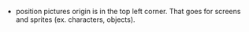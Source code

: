 - position
		pictures origin is in the top left corner. That goes for screens and  sprites (ex. characters, objects).
